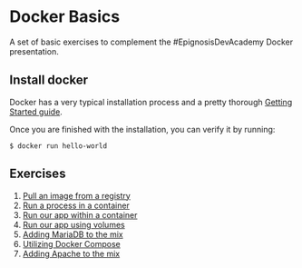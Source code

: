 # Docker Basics

A set of basic exercises to complement the #EpignosisDevAcademy Docker presentation.    

## Install docker

Docker has a very typical installation process and a pretty thorough [Getting Started guide](https://docs.docker.com/get-started/).

Once you are finished with the installation, you can verify it by running: 

    $ docker run hello-world

## Exercises

1. [Pull an image from a registry](./exercise-1-pull/README.md)
2. [Run a process in a container](./exercise-2-run/README.md)
3. [Run our app within a container](./exercise-3-dockerfile/README.md)
4. [Run our app using volumes](./exercise-4-volumes/README.md)
5. [Adding MariaDB to the mix](./exercise-5-mariadb/README.md)
6. [Utilizing Docker Compose](./exercise-6-compose-mariadb/README.md)
7. [Adding Apache to the mix](./exercise-7-compose-mariadb-httpd/README.md)
